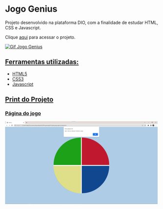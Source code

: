 # Jogo Genius
Projeto desenvolvido na plataforma DIO, com a finalidade de estudar HTML, CSS e Javascript.

Clique <a href="https://github.com/isabellacpmelo/jogo-genius.git">aqui</a> para acessar o projeto.

<a href="https://github.com/isabellacpmelo/jogo-genius.git"> <img width="500" alt="Gif Jogo Genius" src="genius.gif">

## Ferramentas utilizadas:
* HTML5
* CSS3
* Javascript


## Print do Projeto
  
### Página do jogo
<img width="500" src="print.png">
